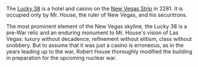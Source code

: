 The [Lucky 38][l38] is a hotel and casino on the [New Vegas Strip][nvs] in 2281. It is occupied only by Mr. House, the ruler of New Vegas, and his securitrons.

The most prominent element of the New Vegas skyline, the Lucky 38 is a pre-War relic and an enduring monument to Mr. House's vision of Las Vegas: luxury without decadence, refinement without elitism, class without snobbery. But to assume that it was just a casino is erroneous, as in the years leading up to the war, Robert House thoroughly modified the building in preparation for the upcoming nuclear war. 

[l38]: http://fallout.wikia.com/wiki/Lucky_38
[nvs]: http://fallout.wikia.com/wiki/New_Vegas_Strip
